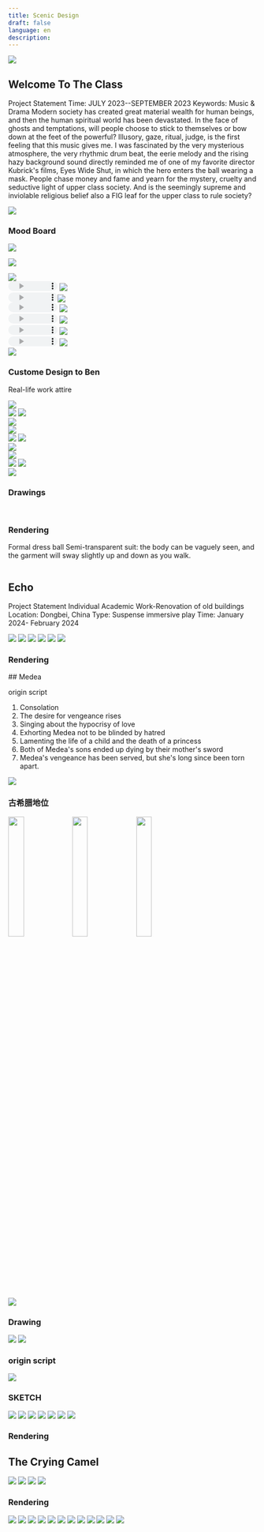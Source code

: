 ```yaml
---
title: Scenic Design
draft: false
language: en
description: 
---
```


 <audio controls src="/mp3/0.mp3"   style="display:none" ></audio>
 
![](/images/scenicdesign/class/title.png)

## Welcome To The Class

Project Statement
Time: JULY 2023--SEPTEMBER 2023
Keywords: Music	& Drama
Modern society has created great material wealth for human beings, and then the human spiritual world has been devastated. In the face of ghosts and temptations, will people choose to stick to themselves or bow down at the feet of the powerful?
Illusory, gaze, ritual, judge, is the first feeling that this music gives me. I was fascinated by the very mysterious atmosphere, the very rhythmic drum beat, the eerie melody and the rising hazy background sound directly reminded me of one of my favorite director Kubrick's films, Eyes Wide Shut, in which the hero enters the ball wearing a mask. People chase money and fame and yearn for the mystery, cruelty and seductive light of upper class society. And is the seemingly supreme and inviolable religious belief also a FIG leaf for the upper class to rule society?



![](/images/scenicdesign/class/100.jpg)


### Mood Board


![](/images/scenicdesign/class/Mood/1.png)

![](/images/scenicdesign/class/Mood/2.png)

<div class="flex flex-row ">
  <div>
   <div>  <img src="/images/scenicdesign/class/music/1.jpg"> </div>
    <div   > <audio style="height:20px;width:100px;display: inline-block"  controls src="/mp3/1.mp3"    ></audio> <img  src="/images/scenicdesign/class/music/2.jpg"> </div>
    <div>  <audio style="width:100px;height:20px;display: inline-block"  controls src="/mp3/2.mp3"    ></audio><img src="/images/scenicdesign/class/music/3.jpg"> </div>
    <div> <audio style="width:100px;height:20px;display: inline-block"  controls src="/mp3/3.mp3"    ></audio> <img src="/images/scenicdesign/class/music/4.jpg"> </div>
    <div> <audio style="width:100px;height:20px;display: inline-block"  controls src="/mp3/4.mp3"    ></audio> <img src="/images/scenicdesign/class/music/5.jpg"> </div>
    <div>  <audio style="width:100px;height:20px;display: inline-block"  controls src="/mp3/5.mp3"    ></audio> <img src="/images/scenicdesign/class/music/6.jpg"> </div>
    <div> <audio style="width:100px;height:20px;display: inline-block"  controls src="/mp3/6.mp3"    ></audio> <img src="/images/scenicdesign/class/music/7.jpg"> </div>
  </div>

  <div>
      <img src="/images/scenicdesign/class/music/0.jpg">
  </div>
</div>




### Custome Design to Ben

Real-life work attire



<div class=" columns-2">
  <div > <img class="w-full " src="/images/scenicdesign/class/ben/4.jpg" /> </div>
  <div >
       <div class="columns-2">
            <img  src="/images/scenicdesign/class/ben/1.jpg" />
            <img  src="/images/scenicdesign/class/ben/2.jpg" />
        </div>
        <img  src="/images/scenicdesign/class/ben/3.jpg" />
  </div>
</div>



<div class=" columns-2">
  <div > <img class="w-full " src="/images/scenicdesign/class/ben/8.jpg" /> </div>
  <div >
       <div class="columns-2">
            <img  src="/images/scenicdesign/class/ben/5.jpg" />
            <img  src="/images/scenicdesign/class/ben/6.jpg" />
        </div>
        <img  src="/images/scenicdesign/class/ben/7.jpg" />
  </div>
</div>



<div class=" columns-2">
  <div > <img class="w-full " src="/images/scenicdesign/class/ben/12.jpg" /> </div>
  <div >
       <div class="columns-2">
            <img  src="/images/scenicdesign/class/ben/9.jpg" />
            <img  src="/images/scenicdesign/class/ben/10.jpg" />
        </div>
        <img  src="/images/scenicdesign/class/ben/11.jpg" />
  </div>
</div>




### Drawings

  <!-- Swiper -->
<div class="max-w-4xl mx-auto mt-8 mb-2" style="overflow:hidden">
  <div class="swiper-container-drawings" style="">
    <div class=" swiper-wrapper" >
      <div class="swiper-slide">
        <img src="/images/scenicdesign/class/Drawings/1.png" alt="" /> 
      </div>
      <div class=" swiper-slide">
            <img src="/images/scenicdesign/class/Drawings/2.png" alt="">
            <img src="/images/scenicdesign/class/Drawings/3.png" alt="">
      </div>
    </div>
  </div></div>








### Rendering

Formal dress
ball
Semi-transparent suit: the body can be vaguely seen, and the garment will sway slightly up and down as you walk.

<!-- <div class="max-w-4xl mx-auto mt-8 mb-2" style="overflow:hidden">
  <div class="swiper-container-drawings" style="">
    <div class=" swiper-wrapper" >
      <div class="swiper-slide">
        <img src="/images/scenicdesign/class/Rendering/1.png" alt="" /> 
      </div>
      <div class=" swiper-slide">
            <img src="/images/scenicdesign/class/Rendering/2.png" alt="">
      </div>
       <div class=" swiper-slide">
            <img src="/images/scenicdesign/class/Rendering/3.png" alt="">
      </div>
       <div class=" swiper-slide">
            <img src="/images/scenicdesign/class/Rendering/4.png" alt="">
      </div>
       <div class=" swiper-slide">
            <img src="/images/scenicdesign/class/Rendering/5.png" alt="">
      </div>
       <div class=" swiper-slide">
            <img src="/images/scenicdesign/class/Rendering/6.png" alt="">
      </div>
    </div>
  </div></div> -->


  <div class="max-w-4xl mx-auto mt-8 mb-2" style="overflow:hidden">
  <div class="swiper-container-drawings" style="">
    <div class=" swiper-wrapper" >
      <div class="swiper-slide">
        <img src="/images/scenicdesign/class/Rendering/1.png" alt="" /> 
      </div>
      <div class=" swiper-slide">
            <img src="/images/scenicdesign/class/Rendering/2.png" alt="">
      </div>
        <div class=" swiper-slide">
            <img src="/images/scenicdesign/class/Rendering/3.png" alt="">
      </div>
        <div class=" swiper-slide">
            <img src="/images/scenicdesign/class/Rendering/4.png" alt="">
      </div>
        <div class=" swiper-slide">
            <img src="/images/scenicdesign/class/Rendering/5.png" alt="">
      </div>
        <div class=" swiper-slide">
            <img src="/images/scenicdesign/class/Rendering/6.png" alt="">
      </div>
    </div>
  </div></div>


## Echo

Project Statement
Individual Academic Work-Renovation of old buildings
Location: Dongbei, China
Type: Suspense immersive play
Time: January 2024- February 2024

![](/images/scenicdesign/class/Echo/1.png)
![](/images/scenicdesign/class/Echo/2.png)
![](/images/scenicdesign/class/Echo/3.png)
![](/images/scenicdesign/class/Echo/4.png)
![](/images/scenicdesign/class/Echo/5.png)
![](/images/scenicdesign/class/Echo/6.png)

### Rendering

<!-- 
<div class="max-w-4xl mx-auto mt-8 mb-2" style="overflow:hidden">
  <div class="swiper-container-drawings" style="">
    <div class=" swiper-wrapper" >
      <div class="swiper-slide">
        <img src="/images/scenicdesign/class/Echo/Renderings/1.png" alt="" /> 
      </div>
      <div class=" swiper-slide">
            <img src="/images/scenicdesign/class/Echo/Renderings/2.png" alt="">
      </div>
       <div class=" swiper-slide">
            <img src="/images/scenicdesign/class/Echo/Renderings/3.png" alt="">
      </div>
       <div class=" swiper-slide">
            <img src="/images/scenicdesign/class/Echo/Renderings/4.png" alt="">
      </div>
       <div class=" swiper-slide">
            <img src="/images/scenicdesign/class/Echo/Renderings/5.png" alt="">
      </div>
       <div class=" swiper-slide">
            <img src="/images/scenicdesign/class/Echo/Renderings/6.png" alt="">
      </div>
       <div class=" swiper-slide">
            <img src="/images/scenicdesign/class/Echo/Renderings/7.png" alt="">
      </div>
       <div class=" swiper-slide">
            <img src="/images/scenicdesign/class/Echo/Renderings/8.png" alt="">
      </div>
       <div class=" swiper-slide">
            <img src="/images/scenicdesign/class/Echo/Renderings/9.png" alt="">
      </div>
       <div class=" swiper-slide">
            <img src="/images/scenicdesign/class/Echo/Renderings/10.png" alt="">
      </div>
    </div>
  </div></div> -->


  <div class="max-w-4xl mx-auto mt-8 mb-2" style="overflow:hidden">
  <div class="swiper-container-drawings" style="">
    <div class=" swiper-wrapper" >
      <div class="swiper-slide">
        <img src="/images/scenicdesign/class/Echo/Renderings/1.png" alt="" /> 
      </div>
      <div class=" swiper-slide">
            <img src="/images/scenicdesign/class/Echo/Renderings/2.png" alt="">
      </div>
        <div class=" swiper-slide">
            <img src="/images/scenicdesign/class/Echo/Renderings/3.png" alt="">
      </div>
        <div class=" swiper-slide">
            <img src="/images/scenicdesign/class/Echo/Renderings/4.png" alt="">
      </div>
        <div class=" swiper-slide">
            <img src="/images/scenicdesign/class/Echo/Renderings/5.png" alt="">
      </div>
        <div class=" swiper-slide">
            <img src="/images/scenicdesign/class/Echo/Renderings/6.png" alt="">
      </div>
        <div class=" swiper-slide">
            <img src="/images/scenicdesign/class/Echo/Renderings/7.png" alt="">
      </div>
        <div class=" swiper-slide">
            <img src="/images/scenicdesign/class/Echo/Renderings/8.png" alt="">
      </div>
        <div class=" swiper-slide">
            <img src="/images/scenicdesign/class/Echo/Renderings/9.png" alt="">
      </div>
        <div class=" swiper-slide">
            <img src="/images/scenicdesign/class/Echo/Renderings/10.png" alt="">
      </div>
    </div>
  </div></div>
## Medea

origin script

1. Consolation
2. The desire for vengeance rises
3. Singing about the hypocrisy of love
4. Exhorting Medea not to be blinded by hatred
5. Lamenting the life of a child and the death of a princess
6. Both of Medea's sons ended up dying by their mother's sword
7. Medea's vengeance has been served, but she's long since been torn apart.
 
![](/images/scenicdesign/class/Medea/0.jpg)


### 古希腊地位



<div class="flex flex-row">
<img style="width:25%;height:auto" src="/images/scenicdesign/class/Medea/xl/1.png">
<img style="width:25%;height:auto" src="/images/scenicdesign/class/Medea/xl/2.png">
<img style="width:25%;height:auto" src="/images/scenicdesign/class/Medea/xl/3.png">

</div>
<img  src="/images/scenicdesign/class/Medea/xl/4.png">

### Drawing

![](/images/scenicdesign/class/Medea/Drawing/1.png)
![](/images/scenicdesign/class/Medea/Drawing/2.png)


### origin script

![](/images/scenicdesign/class/Medea/2.jpg)



### SKETCH

![](/images/scenicdesign/class/Medea/SKETCH/1.png)
![](/images/scenicdesign/class/Medea/SKETCH/2.png)
![](/images/scenicdesign/class/Medea/SKETCH/3.png)
![](/images/scenicdesign/class/Medea/SKETCH/4.png)
![](/images/scenicdesign/class/Medea/SKETCH/5.png)
![](/images/scenicdesign/class/Medea/SKETCH/6.png)
![](/images/scenicdesign/class/Medea/SKETCH/7.png)



### Rendering



<!-- <div class="flex">
 <div class="flex-none w-24 swiper-button-next10" style="margin:auto 0;padding-right:40px"> < </div>
 <div>
 <div class="w-full max-w-4xl mx-auto mt-8 mb-2" style="overflow:hidden">
  <div class="swiper-container-medea-render" style="">
    <div class=" swiper-wrapper" >
      <div class="swiper-slide">
        <img src="/images/scenicdesign/class/Medea/Rendering/1.png" alt="" /> 
      </div>
      <div class=" swiper-slide">
            <img src="/images/scenicdesign/class/Medea/Rendering/2.png" alt="">
      </div>
       <div class=" swiper-slide">
            <img src="/images/scenicdesign/class/Medea/Rendering/3.png" alt="">
      </div>
       <div class=" swiper-slide">
            <img src="/images/scenicdesign/class/Medea/Rendering/4.png" alt="">
      </div>
       <div class=" swiper-slide">
            <img src="/images/scenicdesign/class/Medea/Rendering/5.png" alt="">
      </div>
       <div class=" swiper-slide">
            <img src="/images/scenicdesign/class/Echo/Rendering/6.png" alt="">
      </div>
    </div>
  </div></div>
  </div>
 <div class="flex-none w-24 swiper-button-next10" style="margin:auto 0;padding-left:40px"> > </div>
</div> -->



## The Crying Camel

![](/images/scenicdesign/class/Camel/1.png)
![](/images/scenicdesign/class/Camel/2.png)
![](/images/scenicdesign/class/Camel/3.png)
![](/images/scenicdesign/class/Camel/4.png)


### Rendering

![](/images/scenicdesign/class/Camel/Rendering/1.png)
![](/images/scenicdesign/class/Camel/Rendering/2.png)
![](/images/scenicdesign/class/Camel/Rendering/3.png)
![](/images/scenicdesign/class/Camel/Rendering/4.png)
![](/images/scenicdesign/class/Camel/Rendering/5.png)
![](/images/scenicdesign/class/Camel/Rendering/6.png)
![](/images/scenicdesign/class/Camel/Rendering/7.png)
![](/images/scenicdesign/class/Camel/Rendering/8.png)
![](/images/scenicdesign/class/Camel/Rendering/9.png)
![](/images/scenicdesign/class/Camel/Rendering/10.png)
![](/images/scenicdesign/class/Camel/Rendering/11.png)
![](/images/scenicdesign/class/Camel/Rendering/12.png)

<!-- <div class="flex ">
 <div class="flex-none w-24 swiper-button-next11" style="margin:auto 0;padding-right:40px"> < </div>
 <div>
 <div class="max-w-4xl mx-auto mt-8 mb-2" style="overflow:hidden">
  <div class="swiper-container-medea-render2" style="">
    <div class=" swiper-wrapper" >
      <div class="swiper-slide">
        <img src="/images/scenicdesign/class/Camel/Rendering/1.png" alt="" /> 
      </div>
      <div class=" swiper-slide">
            <img src="/images/scenicdesign/class/Camel/Rendering/2.png" alt="">
      </div>
       <div class=" swiper-slide">
            <img src="/images/scenicdesign/class/Camel/Rendering/3.png" alt="">
      </div>
       <div class=" swiper-slide">
            <img src="/images/scenicdesign/class/Camel/Rendering/4.png" alt="">
      </div>
       <div class=" swiper-slide">
            <img src="/images/scenicdesign/class/Camel/Rendering/5.png" alt="">
      </div>
       <div class=" swiper-slide">
            <img src="/images/scenicdesign/class/Camel/Rendering/6.png" alt="">
      </div>
        <div class=" swiper-slide">
            <img src="/images/scenicdesign/class/Camel/Rendering/7.png" alt="">
      </div>
        <div class=" swiper-slide">
            <img src="/images/scenicdesign/class/Camel/Rendering/8.png" alt="">
      </div>
        <div class=" swiper-slide">
            <img src="/images/scenicdesign/class/Camel/Rendering/9.png" alt="">
      </div>
        <div class=" swiper-slide">
            <img src="/images/scenicdesign/class/Camel/Rendering/10.png" alt="">
      </div>
        <div class=" swiper-slide">
            <img src="/images/scenicdesign/class/Camel/Rendering/11.png" alt="">
      </div>
        <div class=" swiper-slide">
            <img src="/images/scenicdesign/class/Camel/Rendering/12.png" alt="">
      </div>
    </div>
  </div></div>
  </div>
 <div class="flex-none w-24 swiper-button-next10" style="margin:auto 0;padding-left:40px"> > </div>
</div> -->

<script>   
  var mySwiper1 = new Swiper ('.swiper-container-medea-render',{
      navigation: {
        nextEl: '.swiper-button-next10',
        prevEl: '.swiper-button-prev10',
      },
      loop: true,
  })
  var mySwiper2 = new Swiper(".swiper-container-medea-render2",{
      navigation: {
        nextEl: '.swiper-button-next10',
        prevEl: '.swiper-button-prev10',
      },
      loop: true,
  })
     //     var swiper = new Swiper('.swiper-container');     
        var mySwiper3 = new Swiper ('.swiper-container-drawings', {
          direction: 'horizontal', // 垂直切换选项
          loop: true, // 循环模式选项
          autoplay:true,
          noSwipingClass : 'scroll-wrap',
          
        //   // 如果需要分页器 
        //   pagination: {
        //     el: '.swiper-pagination',
        //   },
          
          // 如果需要前进后退按钮
        //   navigation: {
        //     nextEl: '.swiper-button-next',
        //     prevEl: '.swiper-button-prev',
        //   },
        //   // 如果需要滚动条
        //   scrollbar: {
        //     el: '.swiper-scrollbar',
        //   },
        })        
</script>
